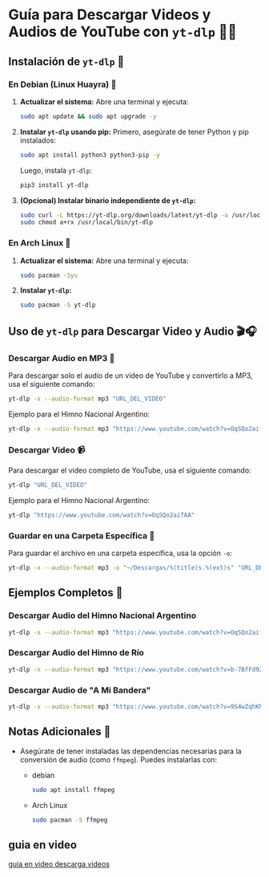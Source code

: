 
# Guía para Descargar Videos y Audios de YouTube con `yt-dlp` 🎥🎵

## Instalación de `yt-dlp` 🚀

### En Debian (Linux Huayra) 🐧

1. **Actualizar el sistema:**
   Abre una terminal y ejecuta:

   ```bash
   sudo apt update && sudo apt upgrade -y
   ```

2. **Instalar `yt-dlp` usando pip:**
   Primero, asegúrate de tener Python y pip instalados:

   ```bash
   sudo apt install python3 python3-pip -y
   ```

   Luego, instala `yt-dlp`:

   ```bash
   pip3 install yt-dlp
   ```

3. **(Opcional) Instalar binario independiente de `yt-dlp`:**

   ```bash
   sudo curl -L https://yt-dlp.org/downloads/latest/yt-dlp -o /usr/local/bin/yt-dlp
   sudo chmod a+rx /usr/local/bin/yt-dlp
   ```

### En Arch Linux 🐧

1. **Actualizar el sistema:**
   Abre una terminal y ejecuta:

   ```bash
   sudo pacman -Syu
   ```

2. **Instalar `yt-dlp`:**

   ```bash
   sudo pacman -S yt-dlp
   ```

## Uso de `yt-dlp` para Descargar Video y Audio 🎬🎧

### Descargar Audio en MP3 🎵

Para descargar solo el audio de un video de YouTube y convertirlo a MP3, usa el siguiente comando:

```bash
yt-dlp -x --audio-format mp3 "URL_DEL_VIDEO"
```

Ejemplo para el Himno Nacional Argentino:

```bash
yt-dlp -x --audio-format mp3 "https://www.youtube.com/watch?v=OqSQo2aifAA"
```

### Descargar Video 📹

Para descargar el video completo de YouTube, usa el siguiente comando:

```bash
yt-dlp "URL_DEL_VIDEO"
```

Ejemplo para el Himno Nacional Argentino:

```bash
yt-dlp "https://www.youtube.com/watch?v=OqSQo2aifAA"
```

### Guardar en una Carpeta Específica 📁

Para guardar el archivo en una carpeta específica, usa la opción `-o`:

```bash
yt-dlp -x --audio-format mp3 -o "~/Descargas/%(title)s.%(ext)s" "URL_DEL_VIDEO"
```

## Ejemplos Completos 📝

### Descargar Audio del Himno Nacional Argentino

```bash
yt-dlp -x --audio-format mp3 "https://www.youtube.com/watch?v=OqSQo2aifAA"
```

### Descargar Audio del Himno de Río

```bash
yt-dlp -x --audio-format mp3 "https://www.youtube.com/watch?v=b-7BfFd9ZAw"
```

### Descargar Audio de "A Mi Bandera"

```bash
yt-dlp -x --audio-format mp3 "https://www.youtube.com/watch?v=9S4wZqhKMHk"
```

## Notas Adicionales 📌

- Asegúrate de tener instaladas las dependencias necesarias para la conversión de audio (como `ffmpeg`). Puedes instalarlas con:
  - debian

    ```bash
    sudo apt install ffmpeg
    ```

  - Arch Linux

    ```bash
    sudo pacman -S ffmpeg
    ```

## guia en video

[guia en video descarga videos]()
